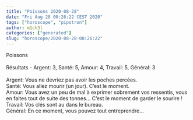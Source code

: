 ```yaml
---
title: "Poissons 2020-08-28"
date: "Fri Aug 28 00:26:22 CEST 2020"
tags: ["horoscope", "pipotron"]
author: m1ch3l
categories: ["generated"]
slug: "horoscope/2020-08-28-00:26:22"
---
```


Poissons<br>
<br>
Résultats - Argent: 3, Santé: 5, Amour: 4, Travail: 5, Général: 3<br>
<br>
Argent:  Vous ne devriez pas avoir les poches percées. <br>
Santé:   Vous allez mourir (un jour). C’est le moment.<br>
Amour:   Vous avez un peu de mal à exprimer sobrement vos ressentis, vous en faites tout de suite des tonnes... C’est le moment de garder le sourire !<br>
Travail: Vos clés sont au dans le bureau. <br>
Général: En ce moment, vous pouvez tout entreprendre...<br>
